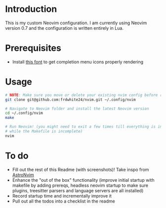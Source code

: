 # Introduction

This is my custom Neovim configuration. I am currently using Neovim version 0.7
and the configuration is written entirely in Lua.

# Prerequisites
- Install [this
font](https://github.com/microsoft/vscode-codicons/raw/main/dist/codicon.ttf)
to get completion menu icons properly rendering

# Usage

```bash
# NOTE: Make sure you move or delete your existing nvim config before running this
git clone git@github.com:frdwhite24/nvim.git ~/.config/nvim

# Navigate to Neovim folder and install the latest Neovim version
cd ~/.config/nvim
make

# Run Neovim! (you might need to exit a few times till everything is installed
# while the Makefile is incomplete)
nvim
```

# To do

- Fill out the rest of this Readme (with screenshots)! Take inspo from
  [AstroNvim](https://github.com/AstroNvim/AstroNvim/blob/main/README.md)
- Enhance the "out of the box" functionality (improve initial startup with
  makefile by adding prereqs, headless neovim startup to make sure plugins,
  treesitter parsers and language servers are all installed)
- Record startup time and incrementally improve it
- Pull out all the todos into a checklist in the readme
